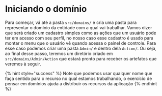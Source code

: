 # Iniciando o domínio

Para começar, vá até a pasta `src/domains/` e cria uma pasta para representar o domínio da entidade com a qual vai trabalhar. Vamos dizer que será criado um cadastro simples como as ações que um usuário pode ter em acesso com seu perfil, no nosso caso esse cadastro é usado para montar o menu que o usuário vê quando acessa o painel de controle. Para esse caso podemos criar uma pasta `Admin/` e dentro dela `Action/`.  Ou seja, ao final desse passo, teremos um diretório criado em `src/domains/Admin/Action` que estará pronto para receber os artefatos que veremos à seguir.

{% hint style="success" %}
Note que podemos usar qualquer nome que faça sentido para o recurso no qual estamos trabalhando, o exercício de pensar em domínios ajuda a distribuir os recursos da aplicação
{% endhint %}

